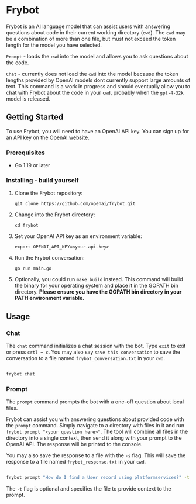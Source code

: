 # Frybot

Frybot is an AI language model that can assist users with answering questions about code in their current working directory (`cwd`). The `cwd` may be a combination of more than one file, but must not exceed the token length for the model you have selected. 

`Prompt` - loads the `cwd` into the model and allows you to ask questions about the code. 

`Chat` - currently does not load the `cwd` into the model because the token lengths provided by OpenAI models dont currently support large amounts of text. This command is a work in progress and should eventually allow you to chat with Frybot about the code in your `cwd`, probably when the `gpt-4-32k` model is released.

## Getting Started

To use Frybot, you will need to have an OpenAI API key. You can sign up for an API key on the [OpenAI website](https://beta.openai.com/signup/).

### Prerequisites

- Go 1.19 or later

### Installing - build yourself

1. Clone the Frybot repository:

   ```
   git clone https://github.com/openai/frybot.git
   ```

2. Change into the Frybot directory:

   ```
   cd frybot
   ```

3. Set your OpenAI API key as an environment variable:

   ```
   export OPENAI_API_KEY=<your-api-key>
   ```

4. Run the Frybot conversation:

   ```
   go run main.go
   ```

5. Optionally, you could run `make build` instead. This command will build the binary for your operating system and place it in the GOPATH bin directory. **Please ensure you have the GOPATH bin directory in your PATH environment variable.**

## Usage


### Chat

The `chat` command initializes a chat session with the bot. Type `exit` to exit or press `crtl + c`. You may also say `save this conversation` to save the conversation to a file named `frybot_conversation.txt` in your `cwd`.

```sh

frybot chat

```

### Prompt

The `prompt` command prompts the bot with a one-off question about local files.

Frybot can assist you with answering questions about provided code with the `prompt` command. Simply navigate to a directory with files in it and run `frybot prompt "<your question here>"`. The tool will combine all files in the directory into a single context, then send it along with your prompt to the OpenAI API. The response will be printed to the console.

You may also save the response to a file with the `-s` flag. This will save the response to a file named `frybot_response.txt` in your `cwd`.


```sh

frybot prompt "How do I find a User record using platformservices?" -t "relative/path/to/file"

```

The `-t` flag is optional and specifies the file to provide context to the prompt.
